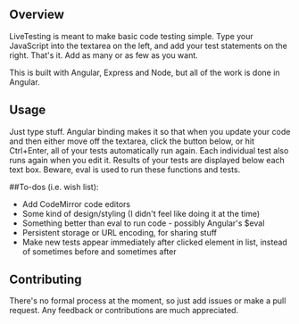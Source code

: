 
## Overview

LiveTesting is meant to make basic code testing simple.  Type your JavaScript into the textarea on the left, and add your test statements on the right.  That's it.  Add as many or as few as you want.

This is built with Angular, Express and Node, but all of the work is done in Angular.

## Usage

Just type stuff.  Angular binding makes it so that when you update your code and then either move off the textarea, click the button below, or hit Ctrl+Enter, all of your tests automatically run again.  Each individual test also runs again when you edit it.  Results of your tests are displayed below each text box.  Beware, eval is used to run these functions and tests.

##To-dos (i.e. wish list):

* Add CodeMirror code editors
* Some kind of design/styling (I didn't feel like doing it at the time)
* Something better than eval to run code - possibly Angular's $eval
* Persistent storage or URL encoding, for sharing stuff
* Make new tests appear immediately after clicked element in list, instead of sometimes before and sometimes after

## Contributing

There's no formal process at the moment, so just add issues or make a pull request.  Any feedback or contributions are much appreciated.  
